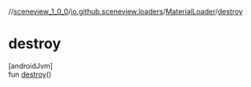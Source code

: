 //[sceneview_1_0_0](../../../index.md)/[io.github.sceneview.loaders](../index.md)/[MaterialLoader](index.md)/[destroy](destroy.md)

# destroy

[androidJvm]\
fun [destroy](destroy.md)()
